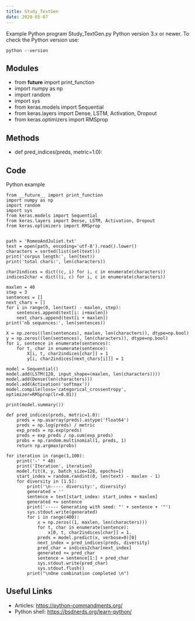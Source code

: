 ```yaml
---
title: Study_TextGen
date: 2020-05-07
---
```

Example Python program Study_TextGen.py
Python version 3.x or newer.
To check the Python version use:

    python --version

## Modules

* from __future__ import print_function
* import numpy as np
* import random
* import sys
* from keras.models import Sequential
* from keras.layers import Dense, LSTM, Activation, Dropout
* from keras.optimizers import RMSprop

## Methods

* def pred_indices(preds, metric=1.0):

## Code

Python example

    from __future__ import print_function
    import numpy as np
    import random
    import sys
    from keras.models import Sequential
    from keras.layers import Dense, LSTM, Activation, Dropout
    from keras.optimizers import RMSprop
    
    
    path = 'RomeoAndJuliet.txt'
    text = open(path, encoding='utf-8').read().lower()
    characters = sorted(list(set(text)))
    print('corpus length:', len(text))
    print('total chars:', len(characters))
    
    char2indices = dict((c, i) for i, c in enumerate(characters))
    indices2char = dict((i, c) for i, c in enumerate(characters))
    
    maxlen = 40
    step = 3
    sentences = []
    next_chars = []
    for i in range(0, len(text) - maxlen, step):
        sentences.append(text[i: i+maxlen])
        next_chars.append(text[i + maxlen])
    print('nb sequences:', len(sentences))
    
    X = np.zeros((len(sentences), maxlen, len(characters)), dtype=np.bool)
    y = np.zeros((len(sentences), len(characters)), dtype=np.bool)
    for i, sentence in enumerate(sentences):
        for t, char in enumerate(sentence):
            X[i, t, char2indices[char]] = 1
            y[i, char2indices[next_chars[i]]] = 1
    
    model = Sequential()
    model.add(LSTM(128, input_shape=(maxlen, len(characters))))
    model.add(Dense(len(characters)))
    model.add(Activation('softmax'))
    model.compile(loss='categorical_crossentropy', optimizer=RMSprop(lr=0.01))
    
    print(model.summary())
    
    def pred_indices(preds, metric=1.0):
        preds = np.asarray(preds).astype('float64')
        preds = np.log(preds) / metric
        exp_preds = np.exp(preds)
        preds = exp_preds / np.sum(exp_preds)
        probs = np.random.multinomial(1, preds, 1)
        return np.argmax(probs)
    
    for iteration in range(1,100):
        print('-' * 40)
        print('Iteration', iteration)
        model.fit(X, y, batch_size=128, epochs=1)
        start_index = random.randint(0, len(text) - maxlen - 1)
        for diversity in [1.5]:
            print('\n----- diversity:', diversity)
            generated = ''
            sentence = text[start_index: start_index + maxlen]
            generated += sentence
            print('----- Generating with seed: "' + sentence + '"')
            sys.stdout.write(generated)
            for i in range(400):
                x = np.zeros((1, maxlen, len(characters)))
                for t, char in enumerate(sentence):
                    x[0, t, char2indices[char]] = 1.
                preds = model.predict(x, verbose=0)[0]
                next_index = pred_indices(preds, diversity)
                pred_char = indices2char[next_index]
                generated += pred_char
                sentence = sentence[1:] + pred_char
                sys.stdout.write(pred_char)
                sys.stdout.flush()
            print("\nOne combination completed \n")
    

## Useful Links

- Articles: https://python-commandments.org/
- Python shell: https://bsdnerds.org/learn-python/

